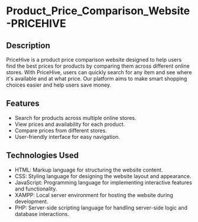 # Product_Price_Comparison_Website-PRICEHIVE
## Description
PriceHive is a product price comparison website designed to help users find the best prices for products by comparing them across different online stores. With PriceHive, users can quickly search for any item and see where it's available and at what price. Our platform aims to make smart shopping choices easier and help users save money.

## Features
- Search for products across multiple online stores.
- View prices and availability for each product.
- Compare prices from different stores.
- User-friendly interface for easy navigation.

## Technologies Used
- HTML: Markup language for structuring the website content.
- CSS: Styling language for designing the website layout and appearance.
- JavaScript: Programming language for implementing interactive features and functionality.
- XAMPP: Local server environment for hosting the website during development.
- PHP: Server-side scripting language for handling server-side logic and database interactions.
